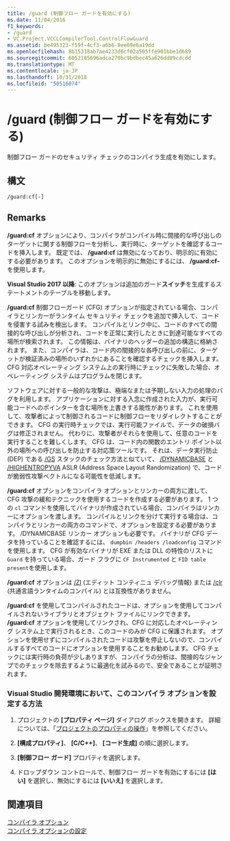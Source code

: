 ```yaml
---
title: /guard (制御フロー ガードを有効にする)
ms.date: 11/04/2016
f1_keywords:
- /guard
- VC.Project.VCCLCompilerTool.ControlFlowGuard
ms.assetid: be495323-f59f-4cf3-a6b6-8ee69e6a19dd
ms.openlocfilehash: 8b15318ab7ae4233d6cf02a505ffe901bbe1d689
ms.sourcegitcommit: 6052185696adca270bc9bdbec45a626dd89cdcdd
ms.translationtype: MT
ms.contentlocale: ja-JP
ms.lasthandoff: 10/31/2018
ms.locfileid: "50516074"
---
```

# <a name="guard-enable-control-flow-guard"></a>/guard (制御フロー ガードを有効にする)

制御フロー ガードのセキュリティ チェックのコンパイラ生成を有効にします。

## <a name="syntax"></a>構文

```
/guard:cf[-]
```

## <a name="remarks"></a>Remarks

**/guard:cf** オプションにより、コンパイラがコンパイル時に間接的な呼び出しのターゲットに関する制御フローを分析し、実行時に、ターゲットを確認するコードを挿入します。 既定では、 **/guard:cf** は無効になっており、明示的に有効にする必要があります。 このオプションを明示的に無効にするには、 **/guard:cf-** を使用します。

**Visual Studio 2017 以降**: このオプションは追加のガード**スイッチ**を生成するステートメントのテーブルを移動します。

**/guard:cf** 制御フローガード (CFG) オプションが指定されている場合、コンパイラとリンカーがランタイム セキュリティ チェックを追加で挿入して、コードを侵害する試みを検出します。 コンパイルとリンク中に、コードのすべての間接的な呼び出しが分析され、コードを正常に実行したときに到達可能なすべての場所が検索されます。 この情報は、バイナリのヘッダーの追加の構造に格納されます。 また、コンパイラは、コード内の間接的な各呼び出しの前に、ターゲットが検証済みの場所のいずれかにあることを確認するチェックを挿入します。 CFG 対応オペレーティング システム上の実行時にチェックに失敗した場合、オペレーティング システムはプログラムを閉じます。

ソフトウェアに対する一般的な攻撃は、極端なまたは予期しない入力の処理のバグを利用します。 アプリケーションに対する入念に作成された入力が、実行可能コードへのポインターを含む場所を上書きする能性があります。 これを使用して、攻撃者によって制御されるコードに制御フローをリダイレクトすることができます。 CFG の実行時チェックでは、実行可能ファイルで、データの破損バグは修正されません。 代わりに、攻撃者がそれらを使用して、任意のコードを実行することを難しくします。 CFG は、コード内の関数のエントリ ポイント以外の場所への呼び出しを防止する対応策ツールです。 それは、データ実行防止 (DEP) である  [/GS](../../build/reference/gs-buffer-security-check.md) スタックのチェック方法と似ていて、 [/DYNAMICBASE](../../build/reference/dynamicbase-use-address-space-layout-randomization.md) と [/HIGHENTROPYVA](../../build/reference/highentropyva-support-64-bit-aslr.md) ASLR (Address Space Layout Randomization) で、コードが脆弱性攻撃ベクトルになる可能性を低減します。

**/guard:cf** オプションをコンパイラ オプションとリンカーの両方に渡して、CFG 攻撃の緩和テクニックを使用するコードを作成する必要があります。 1 つの `cl` コマンドを使用してバイナリが作成されている場合、コンパイラはリンカーにオプションを渡します。 コンパイルとリンクを分けて実行する場合は、コンパイラとリンカーの両方のコマンドで、オプションを設定する必要があります。 /DYNAMICBASE リンカー オプションも必要です。 バイナリが CFG データを持っていることを確認するには、 `dumpbin /headers /loadconfig` コマンドを使用します。 CFG が有効なバイナリが EXE または DLL の特性のリストに `Guard` を持っている場合、ガード フラグに `CF Instrumented` と `FID table present`を使用します。

**/guard:cf** オプションは [/ZI](../../build/reference/z7-zi-zi-debug-information-format.md) (エディット コンティニュ デバッグ情報) または [/clr](../../build/reference/clr-common-language-runtime-compilation.md) (共通言語ランタイムのコンパイル) とは互換性がありません。

**/guard:cf** を使用してコンパイルされたコードは、オプションを使用してコンパイルされないライブラリとオブジェクト ファイルにリンクできます。 **/guard:cf** オプションを使用してリンクされ、CFG に対応したオペレーティング システム上で実行されるとき、このコードのみが CFG に保護されます。 オプションを使用せずにコンパイルされたコードは攻撃を停止しないので、コンパイルするすべてのコードにオプションを使用することをお勧めします。 CFG チェックには実行時の負荷が少しありますが、コンパイラの分析は、間接的なジャンプでのチェックを除去するように最適化を試みるので、安全であることが証明されます。

### <a name="to-set-this-compiler-option-in-the-visual-studio-development-environment"></a>Visual Studio 開発環境において、このコンパイラ オプションを設定する方法

1. プロジェクトの **[プロパティ ページ]** ダイアログ ボックスを開きます。 詳細については、「[プロジェクトのプロパティの操作](../../ide/working-with-project-properties.md)」を参照してください。

1. **[構成プロパティ]**、 **[C/C++]**、 **[コード生成]** の順に選択します。

1. **[制御フロー ガード]** プロパティを選択します。

1. ドロップダウン コントロールで、制御フロー ガードを有効にするには **[はい]** を選択し、無効にするには **[いいえ]** を選択します。

## <a name="see-also"></a>関連項目

[コンパイラ オプション](../../build/reference/compiler-options.md)<br/>
[コンパイラ オプションの設定](../../build/reference/setting-compiler-options.md)